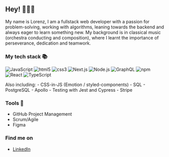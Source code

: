 ## Hey! 🙋🏻‍♂️

My name is Lorenz, I am a fullstack web developer with a passion for problem-solving, working with algorithms, leaning towards the backend and always eager to learn something new. My background is in classical music (orchestra conducting and composition), where I learnt the importance of perseverance, dedication and teamwork.

### My tech stack 📚

<p>
  <img alt="JavaScript" src="https://img.shields.io/badge/-JavaScript-orange?style=flat-square&logo=javascript&logoColor=white" />
  <img alt="html5" src="https://img.shields.io/badge/-HTML5-E34F26?style=flat-square&logo=html5&logoColor=white" />
  <img alt="css3" src="https://img.shields.io/badge/-CSS-brightgreen?style=flat-square?logo=css3&logoColor=white" />
    <img alt="Next.js" src="https://img.shields.io/badge/-Next.js-45b8d8?style=flat-square&logo=next.js&logoColor=white" />
  <img alt="Node.js" src="https://img.shields.io/badge/-Node.js-blueviolet?style=flat-square&logo=node.js&logoColor=white" />
  <img alt="GraphQL" src="https://img.shields.io/badge/-GraphQL-007ACC?style=flat-square&logo=graphql&logoColor=pink" />
  <img alt="npm" src="https://img.shields.io/badge/-NPM-CB3837?style=flat-square&logo=npm&logoColor=white" />
  <img alt="React" src="https://img.shields.io/badge/-React-45b8d8?style=flat-square&logo=react&logoColor=white" />
  <img alt="TypeScript" src="https://img.shields.io/badge/-TypeScript-007ACC?style=flat-square&logo=typescript&logoColor=white" />
  </p>
  Also including:
- CSS-in-JS (Emotion / styled-components)
- SQL
- PostgreSQL
- Apollo
- Testing with Jest and Cypress
- Stripe

### Tools 🔨

- GitHub Project Management
- Scrum/Agile
- Figma

### Find me on

- [LinkedIn](https://www.linkedin.com/in/lorenz-a-mueller/)


<!--
**Lorenz-A-Mueller/Lorenz-A-Mueller** is a ✨ _special_ ✨ repository because its `README.md` (this file) appears on your GitHub profile.

Here are some ideas to get you started:

- 🔭 I’m currently working on ...
- 🌱 I’m currently learning ...
- 👯 I’m looking to collaborate on ...
- 🤔 I’m looking for help with ...
- 💬 Ask me about ...
- 📫 How to reach me: ...
- 😄 Pronouns: ...
- ⚡ Fun fact: ...
-->
